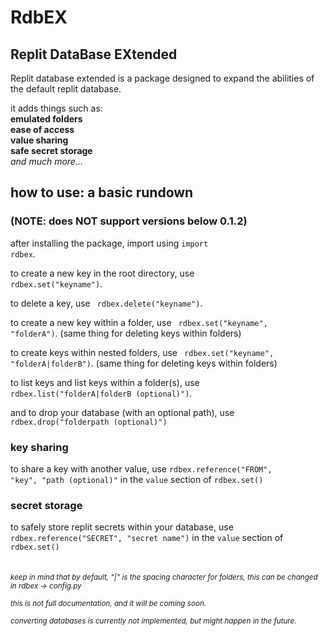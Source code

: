 # RdbEX
## Replit DataBase EXtended

Replit database extended is a package designed to expand the abilities of the default replit database.

it adds things such as:
<br>
**emulated folders**
<br>
**ease of access**
<br>
**value sharing**
<br>
**safe secret storage**
<br>
*and much more...*

## how to use: a basic rundown

### (NOTE: does NOT support versions below 0.1.2)

after installing the package, import using <code>import rdbex</code>.

to create a new key in the root directory, use <code> rdbex.set("keyname")</code>.

to delete a key, use <code> rdbex.delete("keyname")</code>.

to create a new key within a folder, use <code> rdbex.set("keyname", "folderA")</code>. (same thing for deleting keys within folders)

to create keys within nested folders, use <code> rdbex.set("keyname", "folderA|folderB")</code>. (same thing for deleting keys within folders)

to list keys and list keys within a folder(s), use <code> rdbex.list("folderA|folderB (optional)")</code>.

and to drop your database (with an optional path), use <code> rdbex.drop("folderpath (optional)")</code>

### key sharing

to share a key with another value, use <code>rdbex.reference("FROM", "key", "path (optional)"</code> in the <code>value</code> section of <code>rdbex.set()</code>

### secret storage

to safely store replit secrets within your database, use <code>rdbex.reference("SECRET", "secret name")</code> in the <code>value</code> section of <code>rdbex.set()</code>
<br>
<br>
<br>
<sub>*keep in mind that by default, "|" is the spacing character for folders, this can be changed in rdbex -> config.py*

<sub>*this is not full documentation, and it will be coming soon.*

<sub>*converting databases is currently not implemented, but might happen in the future.*